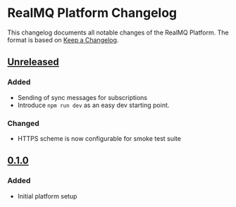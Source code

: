 # RealMQ Platform Changelog

This changelog documents all notable changes of the RealMQ Platform.
The format is based on [Keep a Changelog](http://keepachangelog.com/en/1.0.0/).

## [Unreleased]
### Added
- Sending of sync messages for subscriptions
- Introduce `npm run dev` as an easy dev starting point.

### Changed
- HTTPS scheme is now configurable for smoke test suite

## [0.1.0]
### Added
- Initial platform setup

[Unreleased]: https://github.com/realmq/realmq-platform/compare/0.1.0...HEAD
[0.1.0]: https://github.com/realmq/realmq-platform/compare/42b6ca06f5cf4b1266d5f42896cf490ee30397cf...0.1.0
